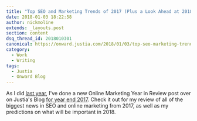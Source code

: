 ```yaml
---
title: "Top SEO and Marketing Trends of 2017 (Plus a Look Ahead at 2018)"
date: 2018-01-03 18:22:58
author: nickmoline
extends: _layouts.post
section: content
dsq_thread_id: 2018010301
canonical: https://onward.justia.com/2018/01/03/top-seo-marketing-trends-2017-plus-look-ahead-2018/
category:
  - Work
  - Writing
tags:
  - Justia
  - Onward Blog
---
```

As I did [last year](https://onward.justia.com/2017/01/05/2016-changed-online-marketing-2017-will-bring/), I've done a new Online Marketing Year in Review post over on Justia's Blog [for year end 2017](https://onward.justia.com/2018/01/03/top-seo-marketing-trends-2017-plus-look-ahead-2018/).  Check it out for my review of all of the biggest news in SEO and online marketing from 2017, as well as my predictions on what will be important in 2018.
